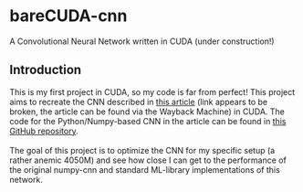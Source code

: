 # bareCUDA-cnn
A Convolutional Neural Network written in CUDA (under construction!)

## Introduction
This is my first project in CUDA, so my code is far from perfect! This project aims to recreate the CNN described in [this article](https://towardsdatascience.com/convolutional-neural-networks-from-the-ground-up-c67bb41454e1) (link appears to be broken, the article can be found via the Wayback Machine) in CUDA. The code for the Python/Numpy-based CNN in the article can be found in [this GitHub repository](https://github.com/Alescontrela/Numpy-CNN).
<br><br>
The goal of this project is to optimize the CNN for my specific setup (a rather anemic 4050M) and see how close I can get to the performance of the original numpy-cnn and standard ML-library implementations of this network. 
